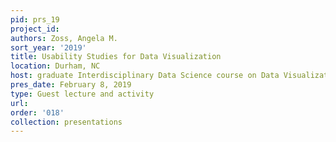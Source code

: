 ```yaml
---
pid: prs_19
project_id: 
authors: Zoss, Angela M.
sort_year: '2019'
title: Usability Studies for Data Visualization
location: Durham, NC
host: graduate Interdisciplinary Data Science course on Data Visualization
pres_date: February 8, 2019
type: Guest lecture and activity
url: 
order: '018'
collection: presentations
---
```


